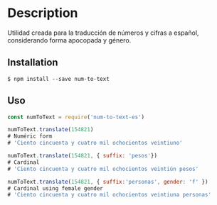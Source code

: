 # Description

Utilidad creada para la traducción de números y cifras a español, considerando forma apocopada y género.

## Installation

```
$ npm install --save num-to-text
```

## Uso

```js
const numToText = require('num-to-text-es')

numToText.translate(154821)
# Numéric form
# 'Ciento cincuenta y cuatro mil ochocientos veintiuno'

numToText.translate(154821, { suffix: 'pesos'})
# Cardinal
# 'Ciento cincuenta y cuatro mil ochocientos veintiún pesos'

numToText.translate(154821, { suffix:'personas', gender: 'f' })
# Cardinal using female gender
# 'Ciento cincuenta y cuatro mil ochocientos veintiuna personas'
```
